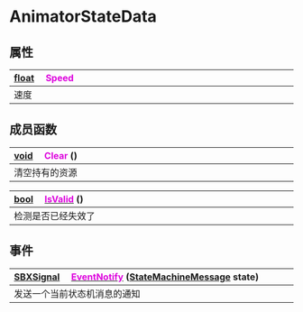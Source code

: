 # AnimatorStateData

## 属性

|<div style="width:700px">[float](/Api/DataType/Number.md) &emsp;<font color="dd00dd">Speed</font></div>|
|:---|
|速度|

## 成员函数

|<div style="width:700px">[void](/Api/DataType/Void.md) &emsp;<font color="dd00dd">Clear</font> ()</div>|
|:---|
|清空持有的资源|

|<div style="width:700px">[bool](/Api/DataType/Bool.md) &emsp;[<font color="dd00dd">IsValid</font>](/Api/Classes/Animation/AnimatorStateData_F/IsValid.md) ()</div>|
|:---|
|检测是否已经失效了|

## 事件

|<div style="width:700px">[SBXSignal](/Api/DataType/SBXSignal.md) &emsp;[<font color="dd00dd">EventNotify</font>](/Api/Classes/Animation/AnimatorStateData_F/EventNotify.md) ([StateMachineMessage](/Api/Enums/StateMachineMessage.md) state)</div>|
|:---|
|发送一个当前状态机消息的通知|

